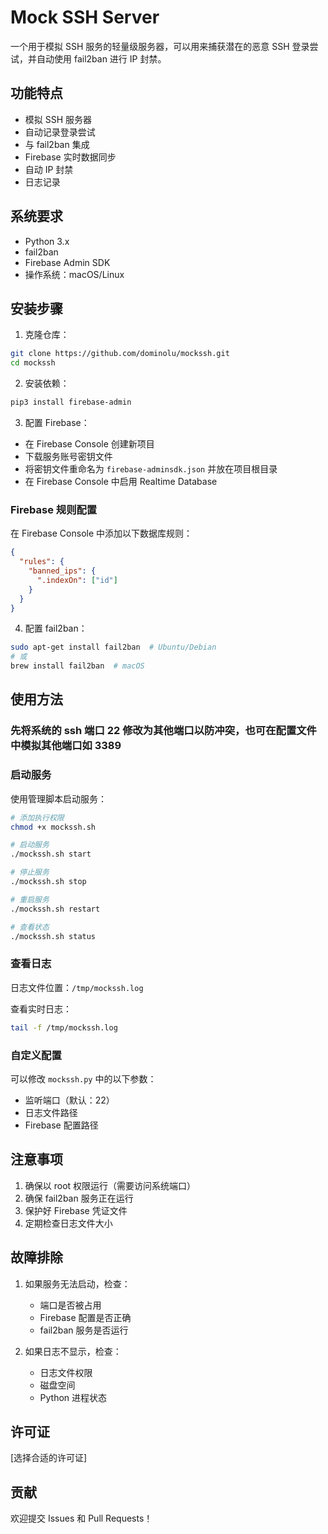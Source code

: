 # Mock SSH Server

一个用于模拟 SSH 服务的轻量级服务器，可以用来捕获潜在的恶意 SSH 登录尝试，并自动使用 fail2ban 进行 IP 封禁。

## 功能特点

- 模拟 SSH 服务器
- 自动记录登录尝试
- 与 fail2ban 集成
- Firebase 实时数据同步
- 自动 IP 封禁
- 日志记录

## 系统要求

- Python 3.x
- fail2ban
- Firebase Admin SDK
- 操作系统：macOS/Linux

## 安装步骤

1. 克隆仓库：
```bash
git clone https://github.com/dominolu/mockssh.git
cd mockssh
```

2. 安装依赖：
```bash
pip3 install firebase-admin
```

3. 配置 Firebase：
- 在 Firebase Console 创建新项目
- 下载服务账号密钥文件
- 将密钥文件重命名为 `firebase-adminsdk.json` 并放在项目根目录
- 在 Firebase Console 中启用 Realtime Database



### Firebase 规则配置

在 Firebase Console 中添加以下数据库规则：

```json
{
  "rules": {
    "banned_ips": {
      ".indexOn": ["id"]
    }
  }
}
```
4. 配置 fail2ban：
```bash
sudo apt-get install fail2ban  # Ubuntu/Debian
# 或
brew install fail2ban  # macOS
```


## 使用方法
### 先将系统的 ssh 端口 22 修改为其他端口以防冲突，也可在配置文件中模拟其他端口如 3389
### 启动服务

使用管理脚本启动服务：

```bash
# 添加执行权限
chmod +x mockssh.sh

# 启动服务
./mockssh.sh start

# 停止服务
./mockssh.sh stop

# 重启服务
./mockssh.sh restart

# 查看状态
./mockssh.sh status
```

### 查看日志

日志文件位置：`/tmp/mockssh.log`

查看实时日志：
```bash
tail -f /tmp/mockssh.log
```



### 自定义配置

可以修改 `mockssh.py` 中的以下参数：
- 监听端口（默认：22）
- 日志文件路径
- Firebase 配置路径

## 注意事项

1. 确保以 root 权限运行（需要访问系统端口）
2. 确保 fail2ban 服务正在运行
3. 保护好 Firebase 凭证文件
4. 定期检查日志文件大小

## 故障排除

1. 如果服务无法启动，检查：
   - 端口是否被占用
   - Firebase 配置是否正确
   - fail2ban 服务是否运行

2. 如果日志不显示，检查：
   - 日志文件权限
   - 磁盘空间
   - Python 进程状态

## 许可证

[选择合适的许可证]

## 贡献

欢迎提交 Issues 和 Pull Requests！

